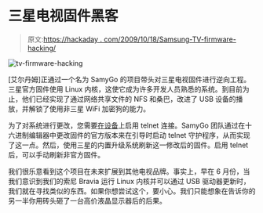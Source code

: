# 三星电视固件黑客

> 原文:[https://hackaday . com/2009/10/18/Samsung-TV-firmware-hacking/](https://hackaday.com/2009/10/18/samsung-tv-firmware-hacking/)

![tv-firmware-hacking](../Images/acefe56159f3c60b27da9b3592e9278b.png "tv-firmware-hacking")

[艾尔丹姆]正通过一个名为 SamyGo 的项目带头对三星电视固件进行逆向工程。三星官方固件使用 Linux 内核，这使它成为许多开发人员熟悉的系统。到目前为止，他们已经实现了通过网络共享文件的 NFS 和桑巴，改进了 USB 设备的播放，并解锁了使用非三星 WiFi 加密狗的能力。

为了对系统进行更改，您需要[在设备](http://sourceforge.net/apps/mediawiki/samygo/index.php?title=How_to_enable_Telnet_on_samsung_TV%27s)上启用 telnet 连接。SamyGo 团队通过在十六进制编辑器中更改固件的官方版本来在引导时启动 telnet 守护程序，从而实现了这一点。然后，使用三星的内置升级系统刷新这一修改后的固件。启用 telnet 后，可以手动刷新非官方固件。

我们很乐意看到这个项目在未来扩展到其他电视品牌。事实上，早在 6 月份，当我们意识到我们的索尼 Bravia 运行 Linux 内核并可以通过 USB 驱动器更新时，我们就在寻找类似的东西。如果你想尝试这个，要小心。我们只能想象在告诉你的另一半你用砖头砸了一台高价液晶显示器后的后果。